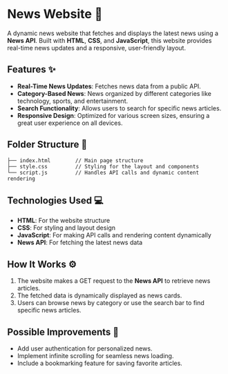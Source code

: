 # News Website 📰

A dynamic news website that fetches and displays the latest news using a **News API**. 
Built with **HTML**, **CSS**, and **JavaScript**, this website provides real-time news updates and a responsive, user-friendly layout.

## Features ✨
- **Real-Time News Updates**: Fetches news data from a public API.  
- **Category-Based News**: News organized by different categories like technology, sports, and entertainment.  
- **Search Functionality**: Allows users to search for specific news articles.  
- **Responsive Design**: Optimized for various screen sizes, ensuring a great user experience on all devices.  

## Folder Structure 📂
```
├── index.html        // Main page structure
├── style.css         // Styling for the layout and components
└── script.js         // Handles API calls and dynamic content rendering
```

## Technologies Used 💻
- **HTML**: For the website structure  
- **CSS**: For styling and layout design  
- **JavaScript**: For making API calls and rendering content dynamically  
- **News API**: For fetching the latest news data  

## How It Works ⚙️
1. The website makes a GET request to the **News API** to retrieve news articles.  
2. The fetched data is dynamically displayed as news cards.  
3. Users can browse news by category or use the search bar to find specific news articles.  

## Possible Improvements 🔧
- Add user authentication for personalized news.  
- Implement infinite scrolling for seamless news loading.  
- Include a bookmarking feature for saving favorite articles.  
